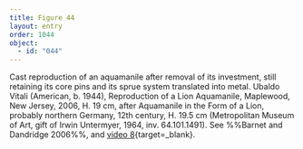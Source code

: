 ```yaml
---
title: Figure 44
layout: entry
order: 1044
object:
  - id: "044"
---
```


Cast reproduction of an aquamanile after removal of its investment, still retaining its core pins and its sprue system translated into metal. Ubaldo Vitali (American, b. 1944), Reproduction of a Lion Aquamanile, Maplewood, New Jersey, 2006, H. 19 cm, after Aquamanile in the Form of a Lion, probably northern Germany, 12th century, H. 19.5 cm (Metropolitan Museum of Art, gift of Irwin Untermyer, 1964, inv. 64.101.1491). See %%Barnet and Dandridge 2006%%, and [video 8](/visual-atlas/#vid-08){target=_blank}.
